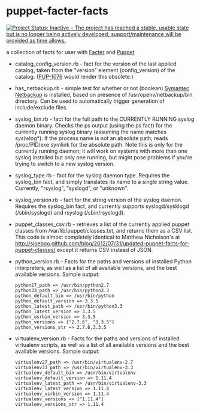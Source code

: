 puppet-facter-facts
===================

[![Project Status: Inactive – The project has reached a stable, usable state but is no longer being actively developed; support/maintenance will be provided as time allows.](http://www.repostatus.org/badges/latest/inactive.svg)](http://www.repostatus.org/#inactive)

a collection of facts for user with [Facter](https://github.com/puppetlabs/facter) and [Puppet](https://github.com/puppetlabs/puppet)

*   catalog_config_version.rb - fact for the version of the last applied
    catalog, taken from the "version" element (config_version) of the
    catalog. ([PUP-1076](https://tickets.puppetlabs.com/browse/PUP-1076) would render this obsolete.)
*   has_netbackup.rb - simple test for whether or not (boolean)
    [Symantec Netbackup](http://www.symantec.com/netbackup) is installed,
    based on presence of /usr/openv/netbackup/bin directory. Can be used to
    automatically trigger generation of include/exclude files.
*   syslog_bin.rb - fact for the full path to the CURRENTLY RUNNING
    syslog daemon binary. Checks the ps output (using the ps fact) for
    the currently running syslog binary (assuming the name matches
    *sys\w*log*). If the process name is not an absolute path, reads
    /proc/PID/exe symlink for the absolute path. Note this is only for the
    currently running daemon; it will work on systems with more than one
    syslog installed but only one running, but might pose problems if you're
    trying to switch to a new syslog version.
*   syslog_type.rb - fact for the syslog daemon type. Requires the
    syslog_bin fact, and simply translates its name to a single string
    value. Currently, "rsyslog", "syslogd", or "unknown".
*   syslog_version.rb - fact for the string version of the syslog
    daemon. Requires the syslog_bin fact, and currently supports
    syslogd/sysklogd (/sbin/syslogd) and rsyslog (/sbin/rsyslogd).
*   puppet_classes_csv.rb - retrieves a list of the currently applied puppet
    classes from /var/lib/puppet/classes.txt, and returns them as a CSV
    list. This code is almost completely identical to Matthew Nicholson's at
    http://sjoeboo.github.com/blog/2012/07/31/updated-puppet-facts-for-puppet-classes/
    except it returns CSV instead of JSON.
*   python_version.rb - Facts for the paths and versions of installed Python interpreters,
    as well as a list of all available versions, and the best available versions. Sample
	output:

        python27_path => /usr/bin/python2.7
        python33_path => /usr/bin/python3.3
        python_default_bin => /usr/bin/python
        python_default_version => 3.3.5
        python_latest_path => /usr/bin/python3.3
        python_latest_version => 3.3.5
        python_usrbin_version => 3.3.5
        python_versions => ["2.7.6", "3.3.5"]
        python_versions_str => 2.7.6,3.3.5

*   virtualenv_version.rb - Facts for the paths and versions of installed virtualenv scripts,
    as well as a list of all available versions and the best available versions. Sample
	output:

        virtualenv27_path => /usr/bin/virtualenv-2.7
        virtualenv33_path => /usr/bin/virtualenv-3.3
        virtualenv_default_bin => /usr/bin/virtualenv
        virtualenv_default_version => 1.11.4
        virtualenv_latest_path => /usr/bin/virtualenv-3.3
        virtualenv_latest_version => 1.11.4
        virtualenv_usrbin_version => 1.11.4
        virtualenv_versions => ["1.11.4"]
        virtualenv_versions_str => 1.11.4
